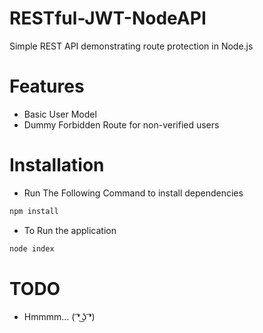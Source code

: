 # RESTful-JWT-NodeAPI
Simple REST API demonstrating route protection in Node.js

# Features
  - Basic User Model
  - Dummy Forbidden Route for non-verified users

  # Installation
  - Run The Following Command to install dependencies
  ```sh
  npm install
  ```
  - To Run the application
  ```sh
  node index
  ```

# TODO
  - Hmmmm... ( ͡❛ ͜ʖ ͡❛)
